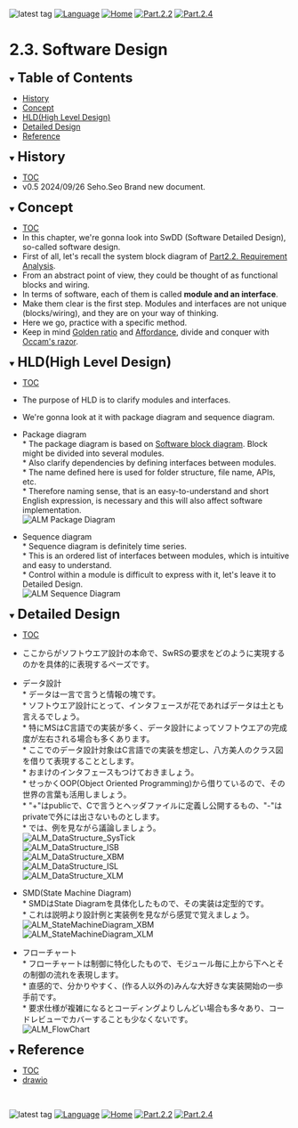 ![latest tag](https://img.shields.io/github/v/tag/gtuja/CSC_MS.svg?color=brightgreen)
[![Language](https://img.shields.io/badge/Language-%E6%97%A5%E6%9C%AC%E8%AA%9E-brightgreen)](https://github.com/gtuja/CSC_MS/blob/main/Part2/3.SoftwareDesign.md)
[![Home](https://img.shields.io/badge/Home-Readme-brightgreen)](https://github.com/gtuja/CSC_MS/blob/main/README_en.md)
[![Part.2.2](https://img.shields.io/badge/Prev-Part.2.2-brightgreen)](https://github.com/gtuja/CSC_MS/blob/main/Part2/2.RequirementAnalysis_en.md)
[![Part.2.4](https://img.shields.io/badge/Next-Part.2.4-brightgreen)](https://github.com/gtuja/CSC_MS/blob/main/Part2/4.SoftwareImplementation_en.md)

# 2.3. Software Design
<div id="toc"></div>
<details open>
<summary><font size="5"><b>Table of Contents</b></font></summary>

- [History](#history)
- [Concept](#Concept)
- [HLD(High Level Design)](#HLD)
- [Detailed Design](#Detailed_Design)
- [Reference](#Reference)

</details>

<div id="history"></div>
<details open>
<summary><font size="5"><b>History</b></font></summary> 

- [TOC](#toc)
- v0.5 2024/09/26 Seho.Seo Brand new document.

</details>

<div id="Concept"></div>
<details open>
<summary><font size="5"><b>Concept</b></font></summary>

- [TOC](#toc)
- In this chapter, we're gonna look into SwDD (Software Detailed Design), so-called software design.
- First of all, let's recall the system block diagram of [Part2.2. Requirement Analysis](https://github.com/gtuja/CSC_MS/blob/main/Part2/2.RequirementAnalysis.md#project_alm).
- From an abstract point of view, they could be thought of as functional blocks and wiring.
- In terms of software, each of them is called **module and an interface**.
- Make them clear is the first step. Modules and interfaces are not unique (blocks/wiring), and they are on your way of thinking.
- Here we go, practice with a specific method.
- Keep in mind [Golden ratio](https://en.m.wikipedia.org/wiki/Golden_ratio) and [Affordance](https://en.m.wikipedia.org/wiki/Affordance), divide and conquer with [Occam's razor](https://en.m.wikipedia.org/wiki/Occam%27s_razor). 

</details>

<div id="HLD"></div>
<details open>
<summary><font size="5"><b>HLD(High Level Design)</b></font></summary>

- [TOC](#toc)
- The purpose of HLD is to clarify modules and interfaces.
- We're gonna look at it with package diagram and sequence diagram.
- Package diagram<br>
\* The package diagram is based on [Software block diagram](https://github.com/gtuja/CSC_MS/blob/main/Resources/Part2/Part2_ALM_SoftwareBlockDiagram.drawio.png). Block might be divided into several modules. <br>
\* Also clarify dependencies by defining interfaces between modules. <br>
\* The name defined here is used for folder structure, file name, APIs, etc. <br>
\* Therefore naming sense, that is an easy-to-understand and short English expression, is necessary and this will also affect software implementation. <br>
![ALM Package Diagram](https://github.com/gtuja/CSC_MS/blob/main/Resources/Part2/Part2_ALM_PackageDiagram.drawio.png)<br>

- Sequence diagram<br>
\* Sequence diagram is definitely time series.<br>
\* This is an ordered list of interfaces between modules, which is intuitive and easy to understand. <br>
\* Control within a module is difficult to express with it, let's leave it to Detailed Design. <br>
![ALM Sequence Diagram](https://github.com/gtuja/CSC_MS/blob/main/Resources/Part2/Part2_ALM_SequenceDiagram.drawio.png)<br>

</details>

<div id="Detailed_Design"></div>
<details open>
<summary><font size="5"><b>Detailed Design</b></font></summary>

- [TOC](#toc)
- ここからがソフトウエア設計の本命で、SwRSの要求をどのように実現するのかを具体的に表現するペーズです。
- データ設計<br>
\* データは一言で言うと情報の塊です。<br>
\* ソフトウエア設計にとって、インタフェースが花であればデータは土とも言えるでしょう。<br>
\* 特にMSはC言語での実装が多く、データ設計によってソフトウエアの完成度が左右される場合も多くあります。<br>
\* ここでのデータ設計対象はC言語での実装を想定し、八方美人のクラス図を借りて表現することとします。<br>
\* おまけのインタフェースもつけておきましょう。<br>
\* せっかくOOP(Object Oriented Programming)から借りているので、その世界の言葉も活用しましょう。<br>
\* "+"はpublicで、Cで言うとヘッダファイルに定義し公開するもの、"-"はprivateで外には出さないものとします。<br>
\* では、例を見ながら議論しましょう。<br>
![ALM_DataStructure_SysTick](https://github.com/gtuja/CSC_MS/blob/main/Resources/Part2/Part2_ALM_DataStructure_SysTick.drawio.png)<br>
![ALM_DataStructure_ISB](https://github.com/gtuja/CSC_MS/blob/main/Resources/Part2/Part2_ALM_DataStructure_ISB.drawio.png)<br>
![ALM_DataStructure_XBM](https://github.com/gtuja/CSC_MS/blob/main/Resources/Part2/Part2_ALM_DataStructure_XBM.drawio.png)<br>
![ALM_DataStructure_ISL](https://github.com/gtuja/CSC_MS/blob/main/Resources/Part2/Part2_ALM_DataStructure_ISL.drawio.png)<br>
![ALM_DataStructure_XLM](https://github.com/gtuja/CSC_MS/blob/main/Resources/Part2/Part2_ALM_DataStructure_XLM.drawio.png)<br>

- SMD(State Machine Diagram)<br>
\* SMDはState Diagramを具体化したもので、その実装は定型的です。<br>
\* これは説明より設計例と実装例を見ながら感覚で覚えましょう。<br>
![ALM_StateMachineDiagram_XBM](https://github.com/gtuja/CSC_MS/blob/main/Resources/Part2/Part2_ALM_StateMachineDiagram_XBM.drawio.png)<br>
![ALM_StateMachineDiagram_XLM](https://github.com/gtuja/CSC_MS/blob/main/Resources/Part2/Part2_ALM_StateMachineDiagram_XLM.drawio.png)<br>

- フローチャート<br>
\* フローチャートは制御に特化したもので、モジュール毎に上から下へとその制御の流れを表現します。<br>
\* 直感的で、分かりやすく、(作る人以外の)みんな大好きな実装開始の一歩手前です。<br>
\* 要求仕様が複雑になるとコーディングよりしんどい場合も多々あり、コードレビューでカバーすることも少なくないです。<br>
![ALM_FlowChart](https://github.com/gtuja/CSC_MS/blob/main/Resources/Part2/Part2_ALM_FlowChart.drawio.png)<br>

</details>

<div id="Reference"></div>
<details open>
<summary><font size="5"><b>Reference</b></font></summary>

- [TOC](#toc)
- [drawio](https://www.drawio.com/doc/#get-started-with-diagramsnet)

</details>
<br>

![latest tag](https://img.shields.io/github/v/tag/gtuja/CSC_MS.svg?color=brightgreen)
[![Language](https://img.shields.io/badge/Language-%E6%97%A5%E6%9C%AC%E8%AA%9E-brightgreen)](https://github.com/gtuja/CSC_MS/blob/main/Part2/3.SoftwareDesign.md)
[![Home](https://img.shields.io/badge/Home-Readme-brightgreen)](https://github.com/gtuja/CSC_MS/blob/main/README_en.md)
[![Part.2.2](https://img.shields.io/badge/Prev-Part.2.2-brightgreen)](https://github.com/gtuja/CSC_MS/blob/main/Part2/2.RequirementAnalysis_en.md)
[![Part.2.4](https://img.shields.io/badge/Next-Part.2.4-brightgreen)](https://github.com/gtuja/CSC_MS/blob/main/Part2/4.SoftwareImplementation_en.md)
